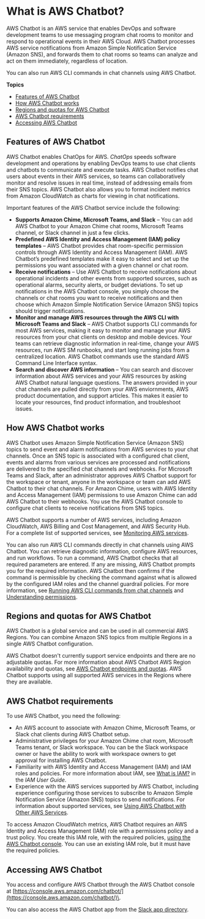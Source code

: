 # What is AWS Chatbot?<a name="what-is"></a>

AWS Chatbot is an AWS service that enables DevOps and software development teams to use messaging program chat rooms to monitor and respond to operational events in their AWS Cloud\. AWS Chatbot processes AWS service notifications from Amazon Simple Notification Service \(Amazon SNS\), and forwards them to chat rooms so teams can analyze and act on them immediately, regardless of location\.

You can also run AWS CLI commands in chat channels using AWS Chatbot\.

**Topics**
+ [Features of AWS Chatbot](#chatbot-benefits)
+ [How AWS Chatbot works](#chatbot-works)
+ [Regions and quotas for AWS Chatbot](#chatbot-regions)
+ [AWS Chatbot requirements](#chatbot-requirements)
+ [Accessing AWS Chatbot](#chatbot-access)

## Features of AWS Chatbot<a name="chatbot-benefits"></a>

AWS Chatbot enables ChatOps for AWS\. *ChatOps* speeds software development and operations by enabling DevOps teams to use chat clients and chatbots to communicate and execute tasks\. AWS Chatbot notifies chat users about events in their AWS services, so teams can collaboratively monitor and resolve issues in real time, instead of addressing emails from their SNS topics\. AWS Chatbot also allows you to format incident metrics from Amazon CloudWatch as charts for viewing in chat notifications\.

Important features of the AWS Chatbot service include the following:
+ **Supports Amazon Chime, Microsoft Teams, and Slack** – You can add AWS Chatbot to your Amazon Chime chat rooms, Microsoft Teams channel, or Slack channel in just a few clicks\.
+ **Predefined AWS Identity and Access Management \(IAM\) policy templates** – AWS Chatbot provides chat room\-specific permission controls through AWS Identity and Access Management \(IAM\)\. AWS Chatbot’s predefined templates make it easy to select and set up the permissions you want associated with a given channel or chat room\.
+ **Receive notifications** – Use AWS Chatbot to receive notifications about operational incidents and other events from supported sources, such as operational alarms, security alerts, or budget deviations\. To set up notifications in the AWS Chatbot console, you simply choose the channels or chat rooms you want to receive notifications and then choose which Amazon Simple Notification Service \(Amazon SNS\) topics should trigger notifications\.
+ **Monitor and manage AWS resources through the AWS CLI with Microsoft Teams and Slack** – AWS Chatbot supports CLI commands for most AWS services, making it easy to monitor and manage your AWS resources from your chat clients on desktop and mobile devices\. Your teams can retrieve diagnostic information in real\-time, change your AWS resources, run AWS SM runbooks, and start long running jobs from a centralized location\. AWS Chatbot commands use the standard AWS Command Line Interface syntax\.
+ **Search and discover AWS information** – You can search and discover information about AWS services and your AWS resources by asking AWS Chatbot natural language questions\. The answers provided in your chat channels are pulled directly from your AWS enviornments, AWS product documentation, and support articles\. This makes it easier to locate your resources, find product information, and troubleshoot issues\.

## How AWS Chatbot works<a name="chatbot-works"></a>

AWS Chatbot uses Amazon Simple Notification Service \(Amazon SNS\) topics to send event and alarm notifications from AWS services to your chat channels\. Once an SNS topic is associated with a configured chat client, events and alarms from various services are processed and notifications are delivered to the specified chat channels and webhooks\. For Microsoft Teams and Slack, after an administrator approves AWS Chatbot support for the workspace or tenant, anyone in the workspace or team can add AWS Chatbot to their chat channels\. For Amazon Chime, users with AWS Identity and Access Management \(IAM\) permissions to use Amazon Chime can add AWS Chatbot to their webhooks\. You use the AWS Chatbot console to configure chat clients to receive notifications from SNS topics\. 

AWS Chatbot supports a number of AWS services, including Amazon CloudWatch, AWS Billing and Cost Management, and AWS Security Hub\. For a complete list of supported services, see [Monitoring AWS services](related-services.md)\.

You can also run AWS CLI commands directly in chat channels using AWS Chatbot\. You can retrieve diagnostic information, configure AWS resources, and run workflows\. To run a command, AWS Chatbot checks that all required parameters are entered\. If any are missing, AWS Chatbot prompts you for the required information\. AWS Chatbot then confirms if the command is permissible by checking the command against what is allowed by the configured IAM roles and the channel guardrail policies\. For more information, see [Running AWS CLI commands from chat channels](chatbot-cli-commands.md) and [Understanding permissions](understanding-permissions.md)\.

## Regions and quotas for AWS Chatbot<a name="chatbot-regions"></a>

AWS Chatbot is a global service and can be used in all commercial AWS Regions\. You can combine Amazon SNS topics from multiple Regions in a single AWS Chatbot configuration\.

AWS Chatbot doesn't currently support service endpoints and there are no adjustable quotas\. For more information about AWS Chatbot AWS Region availability and quotas, see [AWS Chatbot endpoints and quotas](https://docs.aws.amazon.com/general/latest/gr/chatbot.html)\. AWS Chatbot supports using all supported AWS services in the Regions where they are available\.

## AWS Chatbot requirements<a name="chatbot-requirements"></a>

To use AWS Chatbot, you need the following:
+ An AWS account to associate with Amazon Chime, Microsoft Teams, or Slack chat clients during AWS Chatbot setup\. 
+ Administrative privileges for your Amazon Chime chat room, Microsoft Teams tenant, or Slack workspace\. You can be the Slack workspace owner or have the ability to work with workspace owners to get approval for installing AWS Chatbot\.
+ Familiarity with AWS Identity and Access Management \(IAM\) and IAM roles and policies\. For more information about IAM, see [What is IAM?](https://docs.aws.amazon.com/IAM/latest/UserGuide/) in the *IAM User Guide*\.
+ Experience with the AWS services supported by AWS Chatbot, including experience configuring those services to subscribe to Amazon Simple Notification Service \(Amazon SNS\) topics to send notifications\. For information about supported services, see [Using AWS Chatbot with Other AWS Services](related-services.md)\.

To access Amazon CloudWatch metrics, AWS Chatbot requires an AWS Identity and Access Management \(IAM\) role with a permissions policy and a trust policy\. You create this IAM role, with the required policies, [using the AWS Chatbot console](https://us-east-2.console.aws.amazon.com/chatbot/home?region=us-east-2#/chat-clients)\. You can use an existing IAM role, but it must have the required policies\.

## Accessing AWS Chatbot<a name="chatbot-access"></a>

You access and configure AWS Chatbot through the AWS Chatbot console at [https://console.aws.amazon.com/chatbot/](https://console.aws.amazon.com/chatbot/)\.

You can also access the AWS Chatbot app from the [Slack app directory](https://amzn-aws.slack.com/apps/A6L22LZNH-aws-chatbot?settings=1)\.